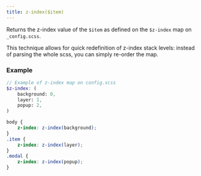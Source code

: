 ```yaml
---
title: z-index($item)
---
```


Returns the z-index value of the `$item` as defined on the `$z-index` map on `_config.scss`.

This technique allows for quick redefinition of z-index stack levels: instead of parsing the whole scss, you can simply re-order the map.

### Example

```scss
// Example of z-index map on config.scss
$z-index: (
    background: 0,
    layer: 1,
    popup: 2,
)
```

```scss
body {
    z-index: z-index(background);
}
.item {
    z-index: z-index(layer);
}
.modal {
    z-index: z-index(popup);
}
```